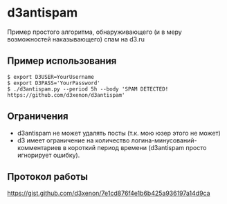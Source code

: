 # d3antispam

Пример простого алгоритма, обнаруживающего (и в меру возможностей наказывающего) спам на d3.ru

## Пример использования
~~~~
$ export D3USER=YourUsername
$ export D3PASS='YourPassword'
$ ./d3antispam.py --period 5h --body 'SPAM DETECTED! https://github.com/d3xenon/d3antispam'
~~~~

## Ограничения
- d3antispam не может удалять посты (т.к. мою юзер этого не может)
- d3 имеет ограничение на количество логина-минусований-комментариев в короткий период времени (d3antispam просто игнорирует ошибку). 

## Протокол работы

https://gist.github.com/d3xenon/7e1cd876f4e1b6b425a936197a14d9ca
